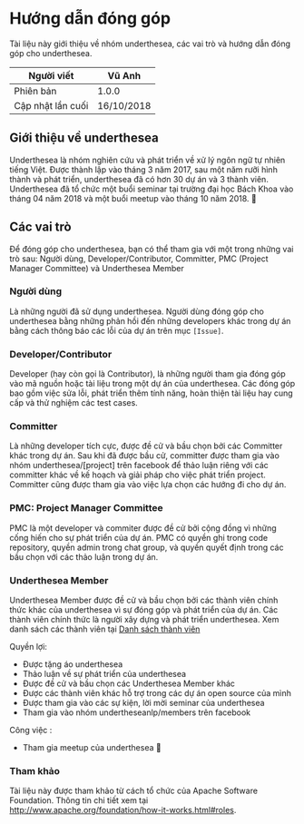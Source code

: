 # Hướng dẫn đóng góp 

Tài liệu này giới thiệu về nhóm underthesea, các vai trò và hướng dẫn đóng góp cho underthesea.

| Người viết        | Vũ Anh     |
|-------------------|------------|
| Phiên bản         | 1.0.0      |
| Cập nhật lần cuối | 16/10/2018 |

## Giới thiệu về underthesea

Underthesea là nhóm nghiên cứu và phát triển về xử lý ngôn ngữ tự nhiên tiếng Việt. Được thành lập vào tháng 3 năm 2017, sau một năm rưỡi hình thành và phát triển, underthesea đã có hơn 30 dự án và 3 thành viên. Underthesea đã tổ chức một buổi seminar tại trường đại học Bách Khoa vào tháng 04 năm 2018 và một buổi meetup vào tháng 10 năm 2018. 

## Các vai trò 

Để đóng góp cho underthesea, bạn có thể tham gia với một trong những vai trò sau: Người dùng, Developer/Contributor, Committer, PMC (Project Manager Committee) và Underthesea Member

### Người dùng

Là những người đã sử dụng underthesea. Người dùng đóng góp cho underthesea bằng những phản hồi đến những developers khác trong dự án bằng cách thông báo các lỗi của dự án trên mục `[Issue]`. 

### Developer/Contributor 

Developer (hay còn gọi là Contributor), là những người tham gia đóng góp vào mã nguồn hoặc tài liệu trong một dự án của underthesea. Các đóng góp bao gồm việc sửa lỗi, phát triển thêm tính năng, hoàn thiện tài liệu hay cung cấp và thử nghiệm các test cases.

### Committer 

Là những developer tích cực, được đề cử và bầu chọn bởi các Committer khác trong dự án. Sau khi đã được bầu cử, committer được tham gia vào nhóm underthesea/[project] trên facebook để thảo luận riêng với các committer khác về kế hoạch và giải pháp cho việc phát triển project. Committer cũng được tham gia vào việc lựa chọn các hướng đi cho dự án.

### PMC: Project Manager Committee 

PMC là một developer và commiter được đề cử bởi cộng đồng vì những cống hiến cho sự phát triển của dự án. PMC có quyền ghi trong code repository, quyền admin trong chat group, và quyền quyết định trong các bầu chọn với các thảo luận trong dự án. 

### Underthesea Member

Underthesea Member được đề cử và bầu chọn bởi các thành viên chính thức khác của underthesea vì sự đóng góp và phát triển của dự án. Các thành viên chính thức là người xây dựng và phát triển underthesea. Xem danh sách các thành viên tại [Danh sách thành viên](https://github.com/undertheseanlp/underthesea/wiki/Danh-s%C3%A1ch-th%C3%A0nh-vi%C3%AAn)

Quyền lợi:

* Được tặng áo underthesea
* Thảo luận về sự phát triển của underthesea
* Được đề cử và bầu chọn các Underthesea Member khác
* Được các thành viên khác hỗ trợ trong các dự án open source của mình
* Được tham gia vào các sự kiện, lời mời seminar của underthesea
* Tham gia vào nhóm undertheseanlp/members trên facebook 

Công việc :

* Tham gia meetup của underthesea

### Tham khảo

Tài liệu này được tham khảo từ cách tổ chức của Apache Software Foundation. Thông tin chi tiết xem tại http://www.apache.org/foundation/how-it-works.html#roles.
